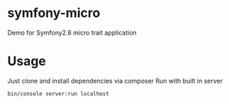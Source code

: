 # symfony-micro
Demo for Symfony2.8 micro trait application


# Usage

Just clone and install dependencies via composer
Run with built in server 

```bash
bin/console server:run localhost
```